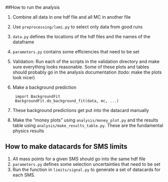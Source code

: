 ##How to run the analysis

1. Combine all data in one hdf file and all MC in another file
2. Use `preprocessing/lumi.py` to select only data from good runs
3. `data.py` defines the locations of the hdf files and the names of the dataframe
4. `parameters.py` contains some efficiencies that need to be set
4. Validation: Run each of the scripts in the validation directory and make sure everything looks reasonable. Some of these plots and tables should probably go in the analysis documentation (todo: make the plots look nicer)
5. Make a background prediction
	
		import BackgroundFit
		BackgroundFit.do_background_fit(data, mc, ...)
	
6. These background predictions get put into the datacard manually
7. Make the “money plots” using `analysis/money_plot.py` and the results table using `analysis/make_results_table.py`. These are the fundamental physics results

## How to make datacards for SMS limits

1. All mass points for a given SMS should go into the same hdf file
2. `parameters.py` defines some selection uncertainties that need to be set
3. Run the function in `limits/signal.py` to generate a set of datacards for each SMS.